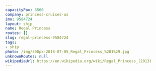 ```yaml
---
capacityPax: 3560
company: princess-cruises-us
imo: 9584724
layout: ship
name: Regal Princess
routes: []
slug: regal-princess-9584724
tags:
- ship
photo: /img/300px-2018-07-05_Regal_Princess_%281%29.jpg
unknownRoutes: null
wikipediaUrl: https://en.wikipedia.org/wiki/Regal_Princess_(2013)
---
```

